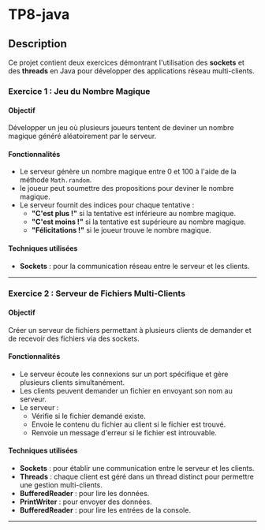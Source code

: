 # TP8-java

## Description

Ce projet contient deux exercices démontrant l'utilisation des **sockets** et des **threads** en Java pour développer des applications réseau multi-clients.

### Exercice 1 : Jeu du Nombre Magique

#### Objectif

Développer un jeu où plusieurs joueurs tentent de deviner un nombre magique généré aléatoirement par le serveur.

#### Fonctionnalités

- Le serveur génère un nombre magique entre 0 et 100 à l'aide de la méthode `Math.random`.
- le joueur peut soumettre des propositions pour deviner le nombre magique.
- Le serveur fournit des indices pour chaque tentative :
  - **"C'est plus !"** si la tentative est inférieure au nombre magique.
  - **"C'est moins !"** si la tentative est supérieure au nombre magique.
  - **"Félicitations !"** si le joueur trouve le nombre magique.

#### Techniques utilisées

- **Sockets** : pour la communication réseau entre le serveur et les clients.

---

### Exercice 2 : Serveur de Fichiers Multi-Clients

#### Objectif

Créer un serveur de fichiers permettant à plusieurs clients de demander et de recevoir des fichiers via des sockets.

#### Fonctionnalités

- Le serveur écoute les connexions sur un port spécifique et gère plusieurs clients simultanément.
- Les clients peuvent demander un fichier en envoyant son nom au serveur.
- Le serveur :
  - Vérifie si le fichier demandé existe.
  - Envoie le contenu du fichier au client si le fichier est trouvé.
  - Renvoie un message d'erreur si le fichier est introuvable.

#### Techniques utilisées

- **Sockets** : pour établir une communication entre le serveur et les clients.
- **Threads** : chaque client est géré dans un thread distinct pour permettre une gestion multi-clients.
- **BufferedReader** : pour lire les données.
- **PrintWriter** : pour envoyer des données.
- **BufferedReader** : pour lire les entrées de la console.

---

